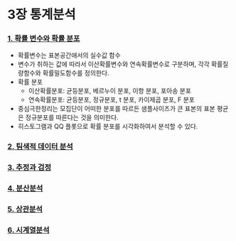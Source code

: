 # 3장 통계분석

### [1. 확률 변수와 확률 분포](./notes/확률%20변수와%20확률%20분포.md)
- 확률변수는 표본공간애서의 실수값 함수
- 변수가 취하는 값에 따라서 이산확률변수와 연속확률변수로 구분하며, 각각 확률질량함수와 확률밀도함수를 정의한다.
- 확률 분포
  - 이산확률분포: 균등분포, 베르누이 분포, 이항 분포, 포아송 분포
  - 연속확률분포: 균등분포, 정규분포, t 분포, 카이제곱 분포, F 분포
- 중심극한정리는 모집단이 어떠한 분포를 따르든 샘플사이즈가 큰 표본의 표본 평균은 정규분포를 따른다는 것을 의미한다.
- 히스토그램과 QQ 플롯으로 확률 분포를 시각화하여서 분석할 수 있다.

### [2. 팀색적 데이터 분석](./notes/탐색적%20데이터%20분석.md)

### [3. 추정과 검정](./notes/추정과%20검정.md)

### [4. 분산분석](./notes/분산분석.md)

### [5. 상관분석](./notes/상관분석.md)

### [6. 시계열분석](./notes/시계열분석.md)